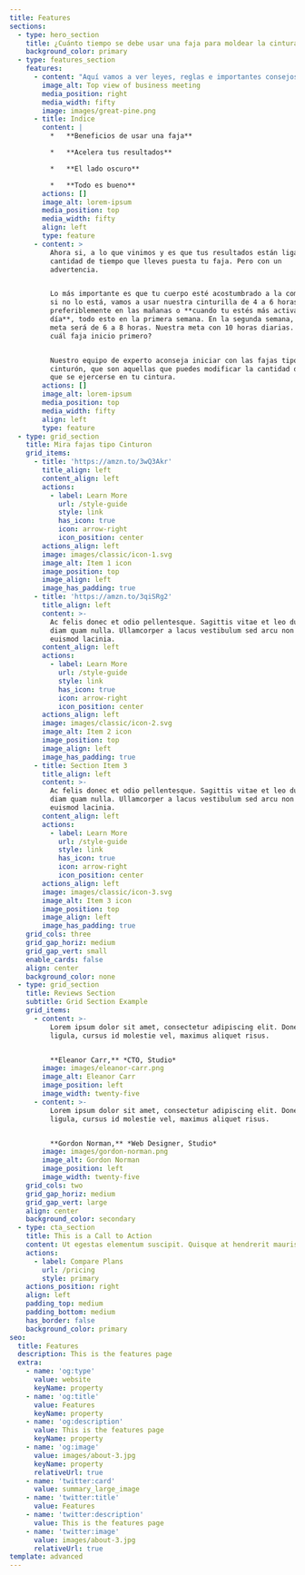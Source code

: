 ```yaml
---
title: Features
sections:
  - type: hero_section
    title: ¿Cuánto tiempo se debe usar una faja para moldear la cintura?
    background_color: primary
  - type: features_section
    features:
      - content: "Aquí vamos a ver leyes, reglas e importantes consejos para que tu faja muestre\_resultados en poco tiempo, de 1 a 3 meses, con sencillos pasos. Además te daré un par de herramientas que fortalecerán tu camino para ese cuerpo deseado.\n\n\nCuando termines esta lectura, vas a tener los tips de toda una experta, criterios para elegir tu faja indicada. Ya es solo cuestión de **tiempo para que esa cintura se vea espectacular!**\n"
        image_alt: Top view of business meeting
        media_position: right
        media_width: fifty
        image: images/great-pine.png
      - title: Indice
        content: |
          *   **Beneficios de usar una faja**

          *   **Acelera tus resultados**

          *   **El lado oscuro**

          *   **Todo es bueno**
        actions: []
        image_alt: lorem-ipsum
        media_position: top
        media_width: fifty
        align: left
        type: feature
      - content: >
          Ahora si, a lo que vinimos y es que tus resultados están ligados a la
          cantidad de tiempo que lleves puesta tu faja. Pero con un
          advertencia. 


          Lo más importante es que tu cuerpo esté acostumbrado a la compresión,
          si no lo está, vamos a usar nuestra cinturilla de 4 a 6 horas diarias,
          preferiblemente en las mañanas o **cuando tu estés más activa en el
          día**, todo esto en la primera semana. En la segunda semana, nuestra
          meta será de 6 a 8 horas. Nuestra meta con 10 horas diarias. Pero, con
          cuál faja inicio primero?


          Nuestro equipo de experto aconseja iniciar con las fajas tipo
          cinturón, que son aquellas que puedes modificar la cantidad de presión
          que se ejercerse en tu cintura.
        actions: []
        image_alt: lorem-ipsum
        media_position: top
        media_width: fifty
        align: left
        type: feature
  - type: grid_section
    title: Mira fajas tipo Cinturon
    grid_items:
      - title: 'https://amzn.to/3wQ3Akr'
        title_align: left
        content_align: left
        actions:
          - label: Learn More
            url: /style-guide
            style: link
            has_icon: true
            icon: arrow-right
            icon_position: center
        actions_align: left
        image: images/classic/icon-1.svg
        image_alt: Item 1 icon
        image_position: top
        image_align: left
        image_has_padding: true
      - title: 'https://amzn.to/3qiSRg2'
        title_align: left
        content: >-
          Ac felis donec et odio pellentesque. Sagittis vitae et leo duis ut
          diam quam nulla. Ullamcorper a lacus vestibulum sed arcu non odio
          euismod lacinia.
        content_align: left
        actions:
          - label: Learn More
            url: /style-guide
            style: link
            has_icon: true
            icon: arrow-right
            icon_position: center
        actions_align: left
        image: images/classic/icon-2.svg
        image_alt: Item 2 icon
        image_position: top
        image_align: left
        image_has_padding: true
      - title: Section Item 3
        title_align: left
        content: >-
          Ac felis donec et odio pellentesque. Sagittis vitae et leo duis ut
          diam quam nulla. Ullamcorper a lacus vestibulum sed arcu non odio
          euismod lacinia.
        content_align: left
        actions:
          - label: Learn More
            url: /style-guide
            style: link
            has_icon: true
            icon: arrow-right
            icon_position: center
        actions_align: left
        image: images/classic/icon-3.svg
        image_alt: Item 3 icon
        image_position: top
        image_align: left
        image_has_padding: true
    grid_cols: three
    grid_gap_horiz: medium
    grid_gap_vert: small
    enable_cards: false
    align: center
    background_color: none
  - type: grid_section
    title: Reviews Section
    subtitle: Grid Section Example
    grid_items:
      - content: >-
          Lorem ipsum dolor sit amet, consectetur adipiscing elit. Donec nisl
          ligula, cursus id molestie vel, maximus aliquet risus.


          **Eleanor Carr,** *CTO, Studio*
        image: images/eleanor-carr.png
        image_alt: Eleanor Carr
        image_position: left
        image_width: twenty-five
      - content: >-
          Lorem ipsum dolor sit amet, consectetur adipiscing elit. Donec nisl
          ligula, cursus id molestie vel, maximus aliquet risus.


          **Gordon Norman,** *Web Designer, Studio*
        image: images/gordon-norman.png
        image_alt: Gordon Norman
        image_position: left
        image_width: twenty-five
    grid_cols: two
    grid_gap_horiz: medium
    grid_gap_vert: large
    align: center
    background_color: secondary
  - type: cta_section
    title: This is a Call to Action
    content: Ut egestas elementum suscipit. Quisque at hendrerit mauris.
    actions:
      - label: Compare Plans
        url: /pricing
        style: primary
    actions_position: right
    align: left
    padding_top: medium
    padding_bottom: medium
    has_border: false
    background_color: primary
seo:
  title: Features
  description: This is the features page
  extra:
    - name: 'og:type'
      value: website
      keyName: property
    - name: 'og:title'
      value: Features
      keyName: property
    - name: 'og:description'
      value: This is the features page
      keyName: property
    - name: 'og:image'
      value: images/about-3.jpg
      keyName: property
      relativeUrl: true
    - name: 'twitter:card'
      value: summary_large_image
    - name: 'twitter:title'
      value: Features
    - name: 'twitter:description'
      value: This is the features page
    - name: 'twitter:image'
      value: images/about-3.jpg
      relativeUrl: true
template: advanced
---
```

